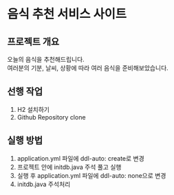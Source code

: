 # 음식 추천 서비스 사이트

## 프로젝트 개요
오늘의 음식을 추천해드립니다.</br>
여러분의 기분, 날씨, 상황에 따라 여러 음식을 준비해보았습니다.</br>


## 선행 작업
1. H2 설치하기
2. Github Repository clone

## 실행 방법
1. application.yml 파일에 ddl-auto: create로 변경
2. 프로젝트 안에 initdb.java 주석 풀고 실행
3. 실행 후 application.yml 파일에 ddl-auto: none으로 변경
4. initdb.java 주석처리
